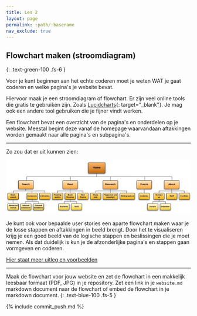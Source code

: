 ```yaml
---
title: Les 2
layout: page
permalink: :path/:basename
nav_exclude: true
---
```


## Flowchart maken (stroomdiagram)
{: .text-green-100 .fs-6 }

Voor je kunt beginnen aan het echte coderen moet je weten WAT je gaat coderen en welke pagina's je website bevat.

Hiervoor maak je een stroomdiagram of flowchart. Er zijn veel online tools die gratis te gebruiken zijn.
Zoals [Lucidcharts](https://www.lucidchart.com/pages/nl/voorbeelden/stroomdiagram-maken){: target="_blank"}. Je mag ook een andere tool gebruiken die je fijner vindt werken.

Een flowchart bevat een overzicht van de pagina's en onderdelen op je website. Meestal begint deze vanaf de homepage waarvandaan aftakkingen worden gemaakt naar alle pagina's en subpagina's.

---

Zo zou dat er uit kunnen zien:

![Flowchart](images/webbuildingschoolsite-page-1-4.webp)

Je kunt ook voor bepaalde user stories een aparte flowchart maken waar je de losse stappen en aftakkingen in beeld brengt.
Door het te visualiseren krijg je een goed beeld van de logische stappen en beslissingen die je moet nemen. 
Als dat duidelijk is kun je de afzonderlijke pagina's en stappen gaan vormgeven en coderen.

[Hier staat meer uitleg en voorbeelden](https://mockitt.wondershare.com/flowchart/website-flowchart.html)

---

Maak de flowchart voor jouw website en zet de flowchart in een makkelijk leesbaar formaat (PDF, JPG) in je repository.
Zet een link in je `website.md` markdown document naar de flowchart of embed de flowchart in je markdown document.
{: .text-blue-100 .fs-5 }

{% include commit_push.md %}


